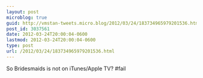 ```yaml
---
layout: post
microblog: true
guid: http://vmstan-tweets.micro.blog/2012/03/24/183734965979201536.html
post_id: 3037561
date: 2012-03-24T20:00:04-0600
lastmod: 2012-03-24T20:00:04-0600
type: post
url: /2012/03/24/183734965979201536.html
---
```

So Bridesmaids is not on iTunes/Apple TV? #fail
